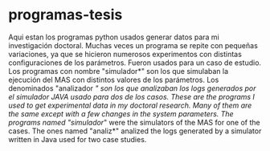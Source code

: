 # programas-tesis
Aqui estan los programas python usados generar datos para mi investigación  doctoral. Muchas veces un programa se repite con pequeñas variaciones,
ya que se hicieron numerosos experimentos con distintas configuraciones de los parámetros. Fueron usados para un caso de estudio. 
Los programas con nombre "simulador*" son los que simulaban la ejecución del MAS con distintos valores de los parámetros. Los denominados "analizador *"
son los que analizaban los logs generados por el simulador JAVA usado para dos de los casos. 
These are the programs I used to get experimental data in my doctoral research. Many of them are the same except with a 
few changes in the system parameters.  The programs named "simulador*" were the simulators of the MAS for one of the cases. The ones named "analiz*" 
analized the logs generated by a simulator written in Java used for two case studies.
